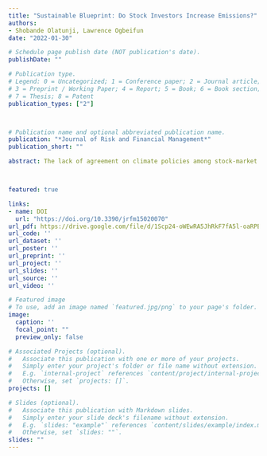 ```yaml
---
title: "Sustainable Blueprint: Do Stock Investors Increase Emissions?"
authors:
- Shobande Olatunji, Lawrence Ogbeifun
date: "2022-01-30"

# Schedule page publish date (NOT publication's date).
publishDate: ""

# Publication type.
# Legend: 0 = Uncategorized; 1 = Conference paper; 2 = Journal article;
# 3 = Preprint / Working Paper; 4 = Report; 5 = Book; 6 = Book section;
# 7 = Thesis; 8 = Patent
publication_types: ["2"]



# Publication name and optional abbreviated publication name.
publication: "*Journal of Risk and Financial Management*"
publication_short: ""

abstract: The lack of agreement on climate policies among stock-market investors has raised significant concerns about GHG-emission levels, likely reflected in asset pricing. This study uses annual data sourced from the World Bank from 1980 to 2019 to examine whether stock-market investments increase GHG emissions in Organization for Economic Co-operation and Development (OECD) countries. The study employs the panel-standard fixed effects and the Arellano-Bover and Blundell–Bond dynamic methods and shows that stock-investor confidence is critical for emissions reduction in OECD countries. Additionally, the results highlight the potential mechanism through which the stock market can influence emissions in the OECD countries. We recommend that investors re-evaluate the emissions criteria before selecting long stock portfolios. Additionally, there is a need for policymakers to promote the preservation of environmental quality by carefully redesigning policies for stock-market investments.



featured: true

links:
- name: DOI
  url: "https://doi.org/10.3390/jrfm15020070"
url_pdf: https://drive.google.com/file/d/1Scp24-oWEwRA5JhRkF7fA5l-oaRPBdiD/view?usp=sharing
url_code: ''
url_dataset: ''
url_poster: ''
url_preprint: ''
url_project: ''
url_slides: ''
url_source: ''
url_video: ''

# Featured image
# To use, add an image named `featured.jpg/png` to your page's folder. 
image:
  caption: ''
  focal_point: ""
  preview_only: false

# Associated Projects (optional).
#   Associate this publication with one or more of your projects.
#   Simply enter your project's folder or file name without extension.
#   E.g. `internal-project` references `content/project/internal-project/index.md`.
#   Otherwise, set `projects: []`.
projects: []

# Slides (optional).
#   Associate this publication with Markdown slides.
#   Simply enter your slide deck's filename without extension.
#   E.g. `slides: "example"` references `content/slides/example/index.md`.
#   Otherwise, set `slides: ""`.
slides: ""
---
```

